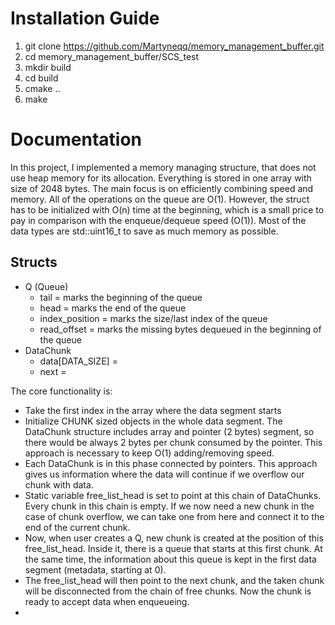 # Installation Guide
1. git clone https://github.com/Martyneqq/memory_management_buffer.git
2. cd memory_management_buffer/SCS_test
4. mkdir build
5. cd build
6. cmake ..
7. make

# Documentation
In this project, I implemented a memory managing structure, that does not use heap memory for its allocation. Everything is stored in one array with size of 2048 bytes. The main focus is on efficiently combining speed and memory. All of the operations on the queue are O(1). However, the struct has to be initialized with O(n) time at the beginning, which is a small price to pay in comparison with the enqueue/dequeue speed (O(1)). Most of the data types are std::uint16_t to save as much memory as possible.
## Structs
+ Q (Queue)
  - tail = marks the beginning of the queue
  - head = marks the end of the queue
  - index_position = marks the size/last index of the queue
  - read_offset = marks the missing bytes dequeued in the beginning of the queue
+ DataChunk
  - data[DATA_SIZE] = 
  - next = 

The core functionality is:
+ Take the first index in the array where the data segment starts
+ Initialize CHUNK sized objects in the whole data segment. The DataChunk structure includes array and pointer (2 bytes) segment, so there would be always 2 bytes per chunk consumed by the pointer. This approach is necessary to keep O(1) adding/removing speed.
+ Each DataChunk is in this phase connected by pointers. This approach gives us information where the data will continue if we overflow our chunk with data.
+ Static variable free_list_head is set to point at this chain of DataChunks. Every chunk in this chain is empty. If we now need a new chunk in the case of chunk overflow, we can take one from here and connect it to the end of the current chunk.
+ Now, when user creates a Q, new chunk is created at the position of this free_list_head. Inside it, there is a queue that starts at this first chunk. At the same time, the information about this queue is kept in the first data segment (metadata, starting at 0).
+ The free_list_head will then point to the next chunk, and the taken chunk will be disconnected from the chain of free chunks. Now the chunk is ready to accept data when enqueueing.
+ 
